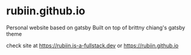 # rubiin.github.io

Personal website based on gatsby
Built on top of brittny chiang's gatsby theme

check site at
https://rubiin.is-a-fullstack.dev or https://rubiin.github.io
